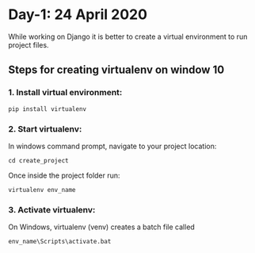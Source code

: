 # Day-1: 24 April 2020

While working on Django it is better to create a virtual environment to run project files.

## Steps for creating virtualenv on window 10

### 1. Install virtual environment:

```
pip install virtualenv
```

### 2. Start virtualenv:
In windows command prompt, navigate to your project location: 
```
cd create_project
```
Once inside the project folder run: 
```
virtualenv env_name
```
### 3. Activate virtualenv:

On Windows, virtualenv (venv) creates a batch file called 

```
env_name\Scripts\activate.bat
```

